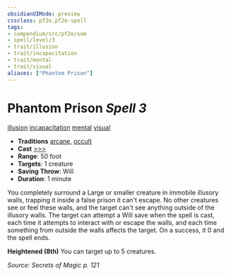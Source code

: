 ```yaml
---
obsidianUIMode: preview
cssclass: pf2e,pf2e-spell
tags:
- compendium/src/pf2e/som
- spell/level/3
- trait/illusion
- trait/incapacitation
- trait/mental
- trait/visual
aliases: ["Phantom Prison"]
---
```

# Phantom Prison *Spell 3*   
[illusion](rules/traits/illusion.md "Illusion School Trait")  [incapacitation](rules/traits/incapacitation.md "Incapacitation Effect Trait")  [mental](rules/traits/mental.md "Mental Effect Trait")  [visual](rules/traits/visual.md "Visual Effect Trait")  

- **Traditions** [arcane](rules/traits/arcane.md "Arcane Tradition Trait"), [occult](rules/traits/occult.md "Occult Tradition Trait")
- **Cast** [>>>](rules/core-rulebook/chapter-9-playing-the-game.md#Actions "Three-Action") 
- **Range**: 50 foot
- **Targets**: 1 creature
- **Saving Throw**: Will
- **Duration**: 1 minute

You completely surround a Large or smaller creature in immobile illusory walls, trapping it inside a false prison it can't escape. No other creatures see or feel these walls, and the target can't see anything outside of the illusory walls. The target can attempt a Will save when the spell is cast, each time it attempts to interact with or escape the walls, and each time something from outside the walls affects the target. On a success, it 0 and the spell ends.

**Heightened (8th)** You can target up to 5 creatures.

*Source: Secrets of Magic p. 121*